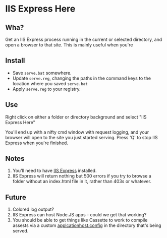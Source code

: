 # IIS Express Here

## Wha?

Get an IIS Express process running in the current or selected directory, and open a browser to that site. This is mainly useful when you're 

## Install
- Save `serve.bat` somewhere.
- Update `serve.reg`, changing the paths in the command keys to the location where you saved `serve.bat`
- Apply `serve.reg` to your registry. 

## Use

Right click on either a folder or directory background and select "IIS Express Here"

You'll end up with a nifty cmd window with request logging, and your browser will open to the site you just started serving. Press 'Q' to stop IIS Express when you're finished.

## Notes

1. You'll need to have [IIS Express](http://www.iis.net/learn/extensions/introduction-to-iis-express/iis-express-overview) installed. 
2. IIS Express will return nothing but 500 errors if you try to browse a folder without an index.html file in it, rather than 403s or whatever.

## Future

1. Colored log output?
2. IIS Express can host Node.JS apps - could we get that working?
3. You should be able to get things like Cassette to work to compile assests via a custom [applcationhost.config](http://www.iis.net/learn/get-started/planning-your-iis-architecture/introduction-to-applicationhostconfig) in the directory that's being served.

